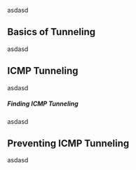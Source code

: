 asdasd

## Basics of Tunneling

asdasd

## ICMP Tunneling

asdasd

##### Finding ICMP Tunneling
asdasd

## Preventing ICMP Tunneling

asdasd
